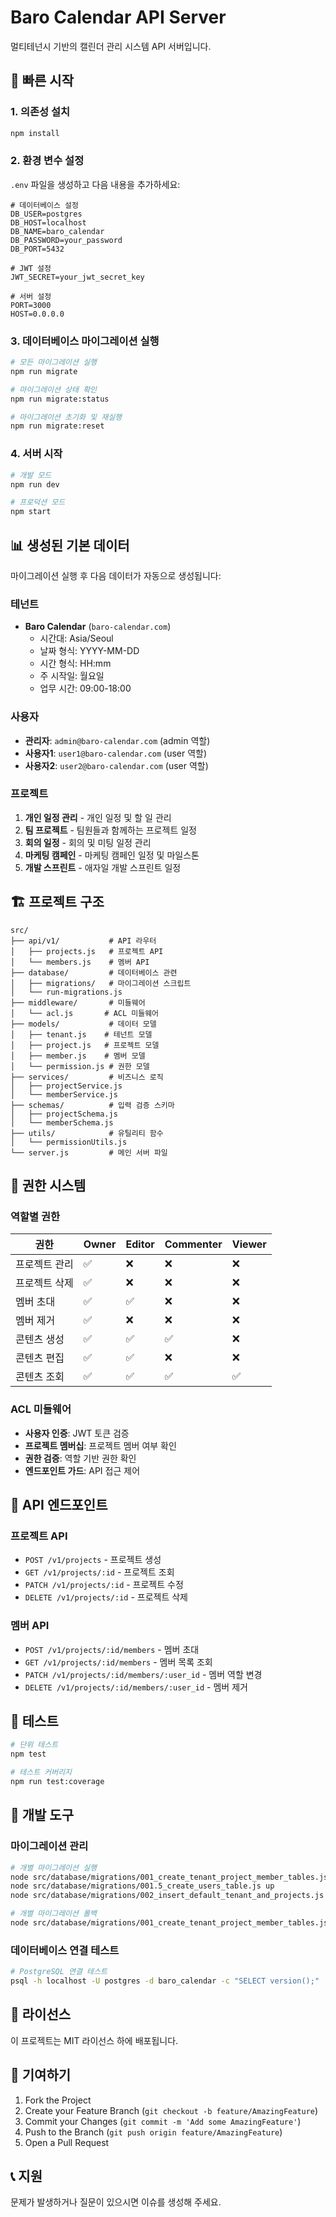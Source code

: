 # Baro Calendar API Server

멀티테넌시 기반의 캘린더 관리 시스템 API 서버입니다.

## 🚀 빠른 시작

### 1. 의존성 설치

```bash
npm install
```

### 2. 환경 변수 설정

`.env` 파일을 생성하고 다음 내용을 추가하세요:

```env
# 데이터베이스 설정
DB_USER=postgres
DB_HOST=localhost
DB_NAME=baro_calendar
DB_PASSWORD=your_password
DB_PORT=5432

# JWT 설정
JWT_SECRET=your_jwt_secret_key

# 서버 설정
PORT=3000
HOST=0.0.0.0
```

### 3. 데이터베이스 마이그레이션 실행

```bash
# 모든 마이그레이션 실행
npm run migrate

# 마이그레이션 상태 확인
npm run migrate:status

# 마이그레이션 초기화 및 재실행
npm run migrate:reset
```

### 4. 서버 시작

```bash
# 개발 모드
npm run dev

# 프로덕션 모드
npm start
```

## 📊 생성된 기본 데이터

마이그레이션 실행 후 다음 데이터가 자동으로 생성됩니다:

### 테넌트
- **Baro Calendar** (`baro-calendar.com`)
  - 시간대: Asia/Seoul
  - 날짜 형식: YYYY-MM-DD
  - 시간 형식: HH:mm
  - 주 시작일: 월요일
  - 업무 시간: 09:00-18:00

### 사용자
- **관리자**: `admin@baro-calendar.com` (admin 역할)
- **사용자1**: `user1@baro-calendar.com` (user 역할)
- **사용자2**: `user2@baro-calendar.com` (user 역할)

### 프로젝트
1. **개인 일정 관리** - 개인 일정 및 할 일 관리
2. **팀 프로젝트** - 팀원들과 함께하는 프로젝트 일정
3. **회의 일정** - 회의 및 미팅 일정 관리
4. **마케팅 캠페인** - 마케팅 캠페인 일정 및 마일스톤
5. **개발 스프린트** - 애자일 개발 스프린트 일정

## 🏗️ 프로젝트 구조

```
src/
├── api/v1/           # API 라우터
│   ├── projects.js   # 프로젝트 API
│   └── members.js    # 멤버 API
├── database/         # 데이터베이스 관련
│   ├── migrations/   # 마이그레이션 스크립트
│   └── run-migrations.js
├── middleware/       # 미들웨어
│   └── acl.js       # ACL 미들웨어
├── models/           # 데이터 모델
│   ├── tenant.js    # 테넌트 모델
│   ├── project.js   # 프로젝트 모델
│   ├── member.js    # 멤버 모델
│   └── permission.js # 권한 모델
├── services/         # 비즈니스 로직
│   ├── projectService.js
│   └── memberService.js
├── schemas/          # 입력 검증 스키마
│   ├── projectSchema.js
│   └── memberSchema.js
├── utils/            # 유틸리티 함수
│   └── permissionUtils.js
└── server.js         # 메인 서버 파일
```

## 🔐 권한 시스템

### 역할별 권한

| 권한 | Owner | Editor | Commenter | Viewer |
|------|-------|--------|-----------|--------|
| 프로젝트 관리 | ✅ | ❌ | ❌ | ❌ |
| 프로젝트 삭제 | ✅ | ❌ | ❌ | ❌ |
| 멤버 초대 | ✅ | ✅ | ❌ | ❌ |
| 멤버 제거 | ✅ | ❌ | ❌ | ❌ |
| 콘텐츠 생성 | ✅ | ✅ | ✅ | ❌ |
| 콘텐츠 편집 | ✅ | ✅ | ❌ | ❌ |
| 콘텐츠 조회 | ✅ | ✅ | ✅ | ✅ |

### ACL 미들웨어

- **사용자 인증**: JWT 토큰 검증
- **프로젝트 멤버십**: 프로젝트 멤버 여부 확인
- **권한 검증**: 역할 기반 권한 확인
- **엔드포인트 가드**: API 접근 제어

## 📡 API 엔드포인트

### 프로젝트 API
- `POST /v1/projects` - 프로젝트 생성
- `GET /v1/projects/:id` - 프로젝트 조회
- `PATCH /v1/projects/:id` - 프로젝트 수정
- `DELETE /v1/projects/:id` - 프로젝트 삭제

### 멤버 API
- `POST /v1/projects/:id/members` - 멤버 초대
- `GET /v1/projects/:id/members` - 멤버 목록 조회
- `PATCH /v1/projects/:id/members/:user_id` - 멤버 역할 변경
- `DELETE /v1/projects/:id/members/:user_id` - 멤버 제거

## 🧪 테스트

```bash
# 단위 테스트
npm test

# 테스트 커버리지
npm run test:coverage
```

## 🔧 개발 도구

### 마이그레이션 관리

```bash
# 개별 마이그레이션 실행
node src/database/migrations/001_create_tenant_project_member_tables.js up
node src/database/migrations/001.5_create_users_table.js up
node src/database/migrations/002_insert_default_tenant_and_projects.js up

# 개별 마이그레이션 롤백
node src/database/migrations/001_create_tenant_project_member_tables.js down
```

### 데이터베이스 연결 테스트

```bash
# PostgreSQL 연결 테스트
psql -h localhost -U postgres -d baro_calendar -c "SELECT version();"
```

## 📝 라이선스

이 프로젝트는 MIT 라이선스 하에 배포됩니다.

## 🤝 기여하기

1. Fork the Project
2. Create your Feature Branch (`git checkout -b feature/AmazingFeature`)
3. Commit your Changes (`git commit -m 'Add some AmazingFeature'`)
4. Push to the Branch (`git push origin feature/AmazingFeature`)
5. Open a Pull Request

## 📞 지원

문제가 발생하거나 질문이 있으시면 이슈를 생성해 주세요.

